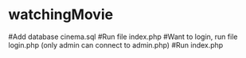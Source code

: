 # watchingMovie

#Add database cinema.sql
#Run file index.php
#Want to login, run file login.php (only admin can connect to admin.php)
#Run index.php
